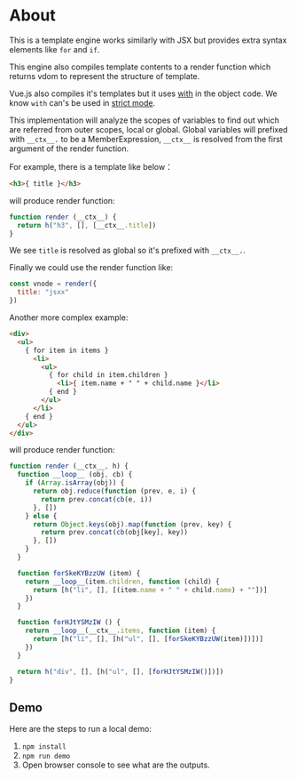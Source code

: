 # About

This is a template engine works similarly with JSX but provides extra syntax elements like `for` and `if`.

This engine also compiles template contents to a render function which returns vdom to represent the structure of template.

Vue.js also compiles it's templates but it uses [with](https://developer.mozilla.org/en-US/docs/Web/JavaScript/Reference/Statements/with) in the object code. We know `with` can's be used in [strict mode](https://developer.mozilla.org/en-US/docs/Web/JavaScript/Reference/Strict_mode).

This implementation will analyze the scopes of variables to find out which are referred from outer scopes, local or global. Global variables will prefixed with `__ctx__.` to be a MemberExpression, `__ctx__` is resolved from the first argument of the render function.

For example, there is a template like below：

```html
<h3>{ title }</h3>
```

will produce render function:

```js
function render (__ctx__) {
  return h("h3", [], [__ctx__.title])
}
```

We see `title` is resolved as global so it's prefixed with `__ctx__.`.

Finally we could use the render function like:

```js
const vnode = render({
  title: "jsxx"
})
```

Another more complex example:

```html
<div>
  <ul>
    { for item in items }
      <li>
        <ul>
          { for child in item.children }
            <li>{ item.name + " " + child.name }</li>
          { end }
        </ul>
      </li>
    { end }
  </ul>
</div>
```

will produce render function:

```js
function render (__ctx__, h) {
  function __loop__ (obj, cb) {
    if (Array.isArray(obj)) {
      return obj.reduce(function (prev, e, i) {
        return prev.concat(cb(e, i))
      }, [])
    } else {
      return Object.keys(obj).map(function (prev, key) {
        return prev.concat(cb(obj[key], key))
      }, [])
    }
  }

  function forSkeKYBzzUW (item) {
    return __loop__(item.children, function (child) {
      return [h("li", [], [(item.name + " " + child.name) + ""])]
    })
  }

  function forHJtYSMzIW () {
    return __loop__(__ctx__.items, function (item) {
      return [h("li", [], [h("ul", [], [forSkeKYBzzUW(item)])])]
    })
  }

  return h("div", [], [h("ul", [], [forHJtYSMzIW()])])
}
```

## Demo

Here are the steps to run a local demo:

1. `npm install`
2. `npm run demo`
3. Open browser console to see what are the outputs.
